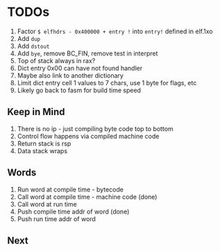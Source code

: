 # TODOs

1. Factor `$ elfhdrs - 0x400000 + entry !` into `entry!` defined in elf.1xo
1. Add `dup`
1. Add `dstout`
1. Add `bye`, remove BC_FIN, remove test in interpret
1. Top of stack always in rax?
1. Dict entry 0x00 can have not found handler
1. Maybe also link to another dictionary
1. Limit dict entry cell 1 values to 7 chars, use 1 byte for flags, etc
1. Likely go back to fasm for build time speed

## Keep in Mind

1. There is no ip - just compiling byte code top to bottom
1. Control flow happens via compiled machine code
1. Return stack is rsp
1. Data stack wraps

## Words

1. Run word at compile time - bytecode
1. Call word at compile time - machine code (done)
1. Call word at run time
1. Push compile time addr of word (done)
1. Push run time addr of word

## Next


